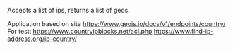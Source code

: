 Accepts a list of ips, returns a list of geos.

Application based on site https://www.geojs.io/docs/v1/endpoints/country/
For test:
https://www.countryipblocks.net/acl.php
https://www.find-ip-address.org/ip-country/